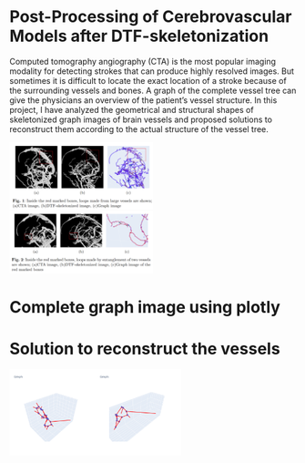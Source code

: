 # Post-Processing of Cerebrovascular Models after DTF-skeletonization
Computed tomography angiography (CTA) is the most popular imaging modality for detecting strokes that can produce highly resolved images. But sometimes it is difficult to locate the exact location of a stroke because of the surrounding vessels and bones. A graph of the complete vessel tree can give the physicians an overview of the patient’s vessel structure. In this project, I have analyzed the geometrical and structural shapes of skeletonized graph images of brain vessels and proposed solutions to reconstruct them according to the actual structure of the vessel tree.
 
<img src="/images/img1.png"  width=50% height=50%>
<img src="/images/img2.png"  width=50% height=50%>

# Complete graph image using plotly


# Solution to reconstruct the vessels
<img src="/images/g1.gif"  width=30% height=30%><img src="/images/g2.gif"  width=30% height=30%>
